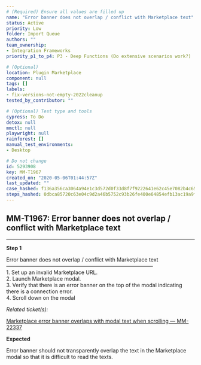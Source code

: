 ```yaml
---
# (Required) Ensure all values are filled up
name: "Error banner does not overlap / conflict with Marketplace text"
status: Active
priority: Low
folder: Import Queue
authors: ""
team_ownership: 
- Integration Frameworks
priority_p1_to_p4: P3 - Deep Functions (Do extensive scenarios work?)

# (Optional)
location: Plugin Marketplace
component: null
tags: []
labels: 
- fix-versions-not-empty-2022cleanup
tested_by_contributor: ""

# (Optional) Test type and tools
cypress: To Do
detox: null
mmctl: null
playwright: null
rainforest: []
manual_test_environments: 
- Desktop

# Do not change
id: 5293908
key: MM-T1967
created_on: "2020-05-06T01:44:57Z"
last_updated: ""
case_hashed: f136a356ca3064a94e1c3d572d0f33d8f7f9222641e62c45e7082b4c65d4fe5cba5cc3b04ce2b8afaedddc8797bd7973
steps_hashed: 0dbca85720c63e04c9d2a46b5752c93b26fe400e64854efb13ac19a9ff460795e0006d8235d655964e8b1ddfc21605f0
---
```


<!-- (Auto-generated) Based on frontmatter's "key" and "name" -->

## MM-T1967: Error banner does not overlap / conflict with Marketplace text

---

**Step 1**

Error banner does not overlap / conflict with Marketplace text\
————————————————————————————\
1\. Set up an invalid Marketplace URL.\
2\. Launch Marketplace modal.\
3\. Verify that there is an error banner on the top of the modal indicating there is a connection error.\
4\. Scroll down on the modal

_Related ticket(s):_

[Marketplace error banner overlaps with modal text when scrolling — MM-22337](https://mattermost.atlassian.net/browse/MM-22337)

**Expected**

Error banner should not transparently overlap the text in the Marketplace modal so that it is difficult to read the texts.
